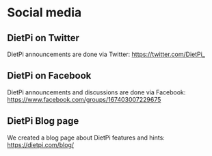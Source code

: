 # Social media

## DietPi on Twitter

DietPi announcements are done via Twitter: <https://twitter.com/DietPi_>

## DietPi on Facebook

DietPi announcements and discussions are done via Facebook: <https://www.facebook.com/groups/167403007229675>

## DietPi Blog page

We created a blog page about DietPi features and hints: <https://dietpi.com/blog/>
